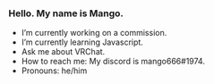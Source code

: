 ### Hello. My name is Mango.

- I’m currently working on a commission. 
- I’m currently learning Javascript.
- Ask me about VRChat.
- How to reach me: My discord is mango666#1974.
- Pronouns: he/him
